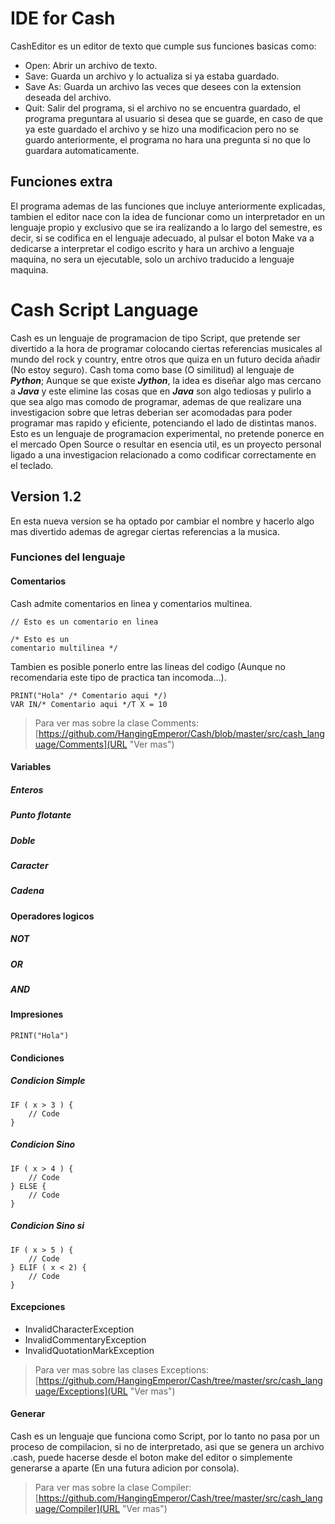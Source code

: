 # IDE for Cash
CashEditor es un editor de texto que cumple sus 
funciones basicas como:

 - Open: Abrir un archivo de texto.
 - Save: Guarda un archivo y lo actualiza si ya estaba 
guardado.
 - Save As: Guarda un archivo las veces que desees con la 
extension deseada del archivo.
 - Quit: Salir del programa, si el archivo no se encuentra 
guardado, el programa preguntara al usuario si desea que 
se guarde, en caso de que ya este guardado el archivo y 
se hizo una modificacion pero no se guardo anteriormente, 
el programa no hara una pregunta si no que lo guardara
 automaticamente.

## Funciones extra
El programa ademas de las funciones que incluye anteriormente
explicadas, tambien el editor nace con la idea de funcionar
como un interpretador en un lenguaje propio y exclusivo que
se ira realizando a lo largo del semestre, es decir, si se
codifica en el lenguaje adecuado, al pulsar el boton Make
va a dedicarse a interpretar el codigo escrito y hara un
archivo a lenguaje maquina, no sera un ejecutable, solo un
archivo traducido a lenguaje maquina.

# Cash Script Language 
Cash es un lenguaje de programacion de tipo Script, que pretende
ser divertido a la hora de programar colocando ciertas referencias 
musicales al mundo del rock y country, entre otros que quiza
en un futuro decida añadir (No estoy seguro). Cash toma como 
base (O similitud) al lenguaje de **_Python_**; Aunque se que
 existe _**Jython**_, la idea es diseñar algo mas cercano a **_Java_** y 
 este elimine las cosas que en **_Java_** son algo
tediosas y pulirlo a que sea algo mas comodo de programar, ademas
de que realizare una investigacion sobre que letras deberian ser
acomodadas para poder programar mas rapido y eficiente, potenciando
el lado de distintas manos. Esto es un lenguaje de programacion
experimental, no pretende ponerce en el mercado Open Source o 
resultar en esencia util, es un proyecto personal ligado a una
investigacion relacionado a como codificar correctamente en el
teclado.

## Version 1.2
En esta nueva version se ha optado por cambiar el nombre y 
hacerlo algo mas divertido ademas de agregar ciertas referencias
a la musica.

### Funciones del lenguaje
#### Comentarios
Cash admite comentarios en linea y comentarios multinea.
``` [java] 
// Esto es un comentario en linea

/* Esto es un
comentario multilinea */
```
Tambien es posible ponerlo entre las lineas del codigo (Aunque no
recomendaria este tipo de practica tan incomoda...).
```[java]
PRINT("Hola" /* Comentario aqui */)
VAR IN/* Comentario aqui */T X = 10 
```
>Para ver mas sobre la clase Comments:  
[https://github.com/HangingEmperor/Cash/blob/master/src/cash_language/Comments](URL "Ver mas")

#### Variables
##### Enteros
##### Punto flotante
##### Doble
##### Caracter
##### Cadena

#### Operadores logicos
##### NOT
##### OR
##### AND

#### Impresiones
```[java]
PRINT("Hola")
```

#### Condiciones
##### Condicion Simple
```[java]
IF ( x > 3 ) {
    // Code
}
```
##### Condicion Sino
```[java]
IF ( x > 4 ) {
    // Code
} ELSE {
    // Code
}
```
##### Condicion Sino si
```[java]
IF ( x > 5 ) {
    // Code
} ELIF ( x < 2) {
    // Code
}
```

#### Excepciones
* InvalidCharacterException
* InvalidCommentaryException
* InvalidQuotationMarkException
>Para ver mas sobre las clases Exceptions: 
[https://github.com/HangingEmperor/Cash/tree/master/src/cash_language/Exceptions](URL "Ver mas")
>
#### Generar
Cash es un lenguaje que funciona como Script, por lo tanto no
pasa por un proceso de compilacion, si no de interpretado, asi
que se genera un archivo .cash, puede hacerse desde el boton
make del editor o simplemente generarse a aparte (En una futura
adicion por consola).
>Para ver mas sobre la clase Compiler:  
[https://github.com/HangingEmperor/Cash/tree/master/src/cash_language/Compiler](URL "Ver mas")
